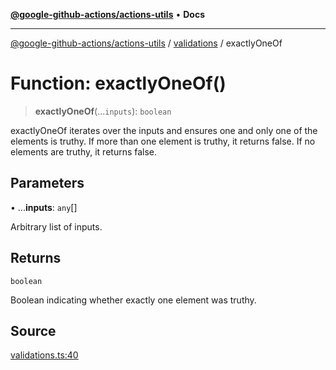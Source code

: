 [**@google-github-actions/actions-utils**](../../README.md) • **Docs**

***

[@google-github-actions/actions-utils](../../modules.md) / [validations](../README.md) / exactlyOneOf

# Function: exactlyOneOf()

> **exactlyOneOf**(...`inputs`): `boolean`

exactlyOneOf iterates over the inputs and ensures one and only one of the
elements is truthy. If more than one element is truthy, it returns false. If
no elements are truthy, it returns false.

## Parameters

• ...**inputs**: `any`[]

Arbitrary list of inputs.

## Returns

`boolean`

Boolean indicating whether exactly one element was truthy.

## Source

[validations.ts:40](https://github.com/google-github-actions/actions-utils/blob/main/src/validations.ts#L40)
